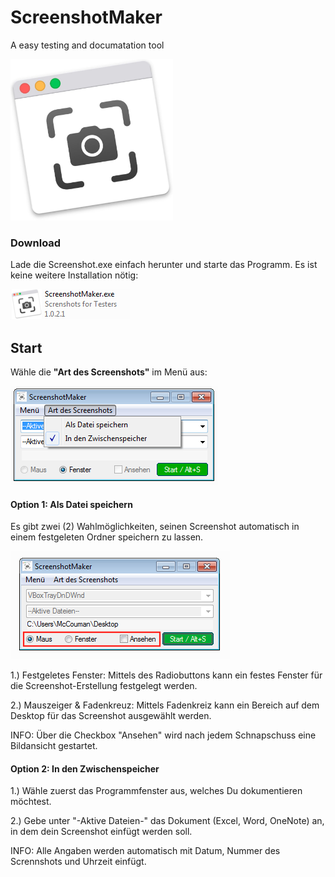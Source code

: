 # ScreenshotMaker
A easy testing and documatation tool

<img src="https://raw.githubusercontent.com/AutomationMasters/ScreenshotMaker/master/Screenshot1.png" />


### Download
Lade die Screenshot.exe einfach herunter und starte das Programm. Es ist keine weitere Installation nötig:

<img src="https://raw.githubusercontent.com/AutomationMasters/ScreenshotMaker/master/Screenshot2.png" />

## Start

Wähle die **"Art des Screenshots"** im Menü aus:

<img src="https://raw.githubusercontent.com/AutomationMasters/ScreenshotMaker/master/Screenshot3.png" />

#### Option 1: Als Datei speichern

Es gibt zwei (2) Wahlmöglichkeiten, seinen Screenshot automatisch in einem festgeleten Ordner speichern zu lassen.

<img src="https://raw.githubusercontent.com/AutomationMasters/ScreenshotMaker/master/Screenshot4.png" />

1.) Festgeletes Fenster: Mittels des Radiobuttons kann ein festes Fenster für die Screenshot-Erstellung festgelegt werden.

2.) Mauszeiger & Fadenkreuz: Mittels Fadenkreiz kann ein Bereich auf dem Desktop für das Screenshot ausgewählt werden.

INFO: Über die Checkbox "Ansehen" wird nach jedem Schnapschuss eine Bildansicht gestartet.

#### Option 2: In den Zwischenspeicher

1.) Wähle zuerst das Programmfenster aus, welches Du dokumentieren möchtest.

2.) Gebe unter "-Aktive Dateien-" das Dokument (Excel, Word, OneNote) an, in dem dein Screenshot einfügt werden soll.

INFO: Alle Angaben werden automatisch mit Datum, Nummer des Scrennshots und Uhrzeit einfügt.
